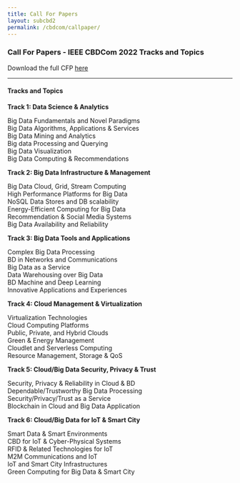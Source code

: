 ```yaml
---
title: Call For Papers
layout: subcbd2
permalink: /cbdcom/callpaper/
---
```



<h3>Call For Papers - IEEE CBDCom 2022 Tracks and Topics</h3>

Download the full CFP <a href="http://cyber-science.org/2022/assets/files/CFP_CBDCom2022.pdf" target=_new>here</a>

<hr/>
<h4>Tracks and Topics</h4>
<p><b>Track 1: Data Science & Analytics</b></p>
Big Data Fundamentals and Novel Paradigms
 <br/>Big Data Algorithms, Applications & Services
 <br/>Big Data Mining and Analytics
 <br/>Big data Processing and Querying
 <br/>Big Data Visualization
 <br/>Big Data Computing & Recommendations

<p><b>Track 2: Big Data Infrastructure & Management</b></p>
Big Data Cloud, Grid, Stream Computing
 <br/>High Performance Platforms for Big Data
 <br/>NoSQL Data Stores and DB scalability
 <br/>Energy-Efficient Computing for Big Data
 <br/>Recommendation & Social Media Systems
 <br/>Big Data Availability and Reliability

<p><b>Track 3: Big Data Tools and Applications </b></p>
Complex Big Data Processing
 <br/>BD in Networks and Communications
 <br/>Big Data as a Service
 <br/>Data Warehousing over Big Data
 <br/>BD Machine and Deep Learning
<br/> Innovative Applications and Experiences

<p><b>Track 4: Cloud Management & Virtualization</b></p>
Virtualization Technologies
 <br/>Cloud Computing Platforms
 <br/>Public, Private, and Hybrid Clouds
 <br/>Green & Energy Management
 <br/>Cloudlet and Serverless Computing
 <br/>Resource Management, Storage & QoS

<p><b>Track 5: Cloud/Big Data Security, Privacy & Trust </b></p>
Security, Privacy & Reliability in Cloud & BD
 <br/>Dependable/Trustworthy Big Data Processing
 <br/>Security/Privacy/Trust as a Service
 <br/>Blockchain in Cloud and Big Data Application

<p><b>Track 6: Cloud/Big Data for IoT & Smart City</b></p>
Smart Data & Smart Environments
 <br/>CBD for IoT & Cyber-Physical Systems
 <br/>RFID & Related Technologies for IoT
 <br/>M2M Communications and IoT
<br/> IoT and Smart City Infrastructures
 <br/>Green Computing for Big Data & Smart City
 <br/>
